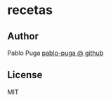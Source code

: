 # recetas

## Author

Pablo Puga [pablo-puga @ github](https://github.com/pablo-puga)

## License

MIT
